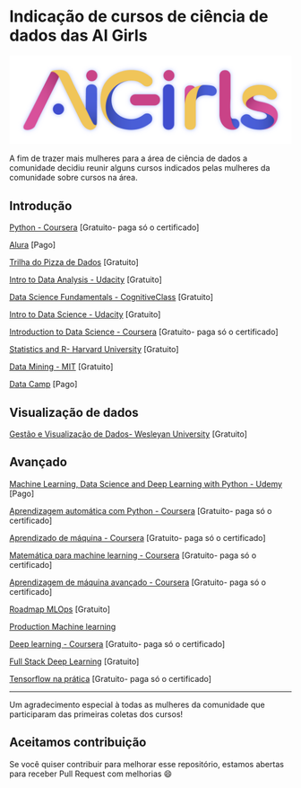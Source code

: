 # Indicação de cursos de ciência de dados das AI Girls

![](logo.png)

A fim de trazer mais mulheres para a área de ciência de dados a comunidade decidiu reunir alguns cursos indicados pelas mulheres da comunidade sobre cursos na área.

## Introdução
[Python - Coursera](https://www.coursera.org/specializations/python) [Gratuito- paga só o certificado]

[Alura](https://www.alura.com.br/cursos-online-data-science/data-science) [Pago]

[Trilha do Pizza de Dados](https://github.com/PizzaDeDados/datascience-pizza) [Gratuito]

[Intro to Data Analysis - Udacity](https://www.classcentral.com/course/udacity-intro-to-data-analysis-4937) [Gratuito]

[Data Science Fundamentals - CognitiveClass](https://cognitiveclass.ai/learn/data-science) [Gratuito]

[Intro to Data Science - Udacity](https://www.classcentral.com/course/udacity-intro-to-data-science-1480) [Gratuito]

[Introduction to Data Science - Coursera](https://www.coursera.org/specializations/data-science) [Gratuito- paga só o certificado]

[Statistics and R- Harvard University](https://www.edx.org/course/statistics-and-r) [Gratuito]

[Data Mining - MIT](https://ocw.mit.edu/courses/sloan-school-of-management/15-062-data-mining-spring-2003/lecture-notes/) [Gratuito]

[Data Camp](datacamp.com) [Pago]


## Visualização de dados
[Gestão e Visualização de Dados- Wesleyan University](https://www.coursera.org/learn/data-visualization?ranMID=40328&ranEAID=SAyYsTvLiGQ&ranSiteID=SAyYsTvLiGQ-WxpKUdmm3Bae.NaotWZVyA&siteID=SAyYsTvLiGQ-WxpKUdmm3Bae.NaotWZVyA&utm_content=10&utm_medium=partners&utm_source=linkshare&utm_campaign=SAyYsTvLiGQ) [Gratuito]


## Avançado
[Machine Learning, Data Science and Deep Learning with Python - Udemy](https://www.udemy.com/course/data-science-and-machine-learning-with-python-hands-on/?LSNPUBID=SAyYsTvLiGQ&ranEAID=SAyYsTvLiGQ&ranMID=39197&ranSiteID=SAyYsTvLiGQ-LuCia1D8E94dXigJG6regQ&utm_medium=udemyads&utm_source=aff-campaign) [Pago]

[Aprendizagem automática com Python - Coursera](https://www.coursera.org/learn/machine-learning-with-python?ranMID=40328&ranEAID=OyHlmBp2G0c&ranSiteID=OyHlmBp2G0c-vYz5gh7hDyq.eUIv8IV4Ew&siteID=OyHlmBp2G0c-vYz5gh7hDyq.eUIv8IV4Ew&utm_content=2&utm_medium=partners&utm_source=linkshare&utm_campaign=OyHlmBp2G0c) [Gratuito- paga só o certificado]

[Aprendizado de máquina - Coursera](https://www.coursera.org/learn/machine-learning) [Gratuito- paga só o certificado]

[Matemática para machine learning - Coursera](https://www.coursera.org/learn/linear-algebra-machine-learning) [Gratuito- paga só o certificado]

[Aprendizagem de máquina avançado - Coursera](https://www.coursera.org/specializations/aml?ranMID=40328&ranEAID=OyHlmBp2G0c&ranSiteID=OyHlmBp2G0c-UXzBE4hkUH..cI.OVXdJJg&siteID=OyHlmBp2G0c-UXzBE4hkUH..cI.OVXdJJg&utm_content=2&utm_medium=partners&utm_source=linkshare&utm_campaign=OyHlmBp2G0c) [Gratuito- paga só o certificado]

[Roadmap MLOps](https://github.com/visenger/awesome-mlops) [Gratuito]

[Production Machine learning](https://github.com/EthicalML/awesome-production-machine-learning)

[Deep learning - Coursera](https://www.coursera.org/specializations/deep-learning) [Gratuito- paga só o certificado]

[Full Stack Deep Learning](https://course.fullstackdeeplearning.com/) [Gratuito]

[Tensorflow na prática](https://www.coursera.org/professional-certificates/tensorflow-in-practice) [Gratuito- paga só o certificado]


---
Um agradecimento especial à todas as mulheres da comunidade que participaram das primeiras coletas dos cursos!

## Aceitamos contribuição

Se você quiser contribuir para melhorar esse repositório, estamos abertas para receber Pull Request com melhorias :smile:
